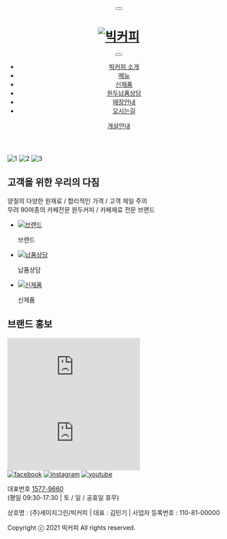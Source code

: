 <!DOCTYPE html>
<html lang="en">
<head>
  <meta charset="UTF-8">
  <meta name="viewport" content="width=device-width, initial-scale=1.0">
  <title>빅커피</title>
  <!-- 웹 폰트 -->
  <link rel="preconnect" href="https://fonts.gstatic.com">
  <link href="https://fonts.googleapis.com/css2?family=Noto+Sans+KR:wght@400;500;700&display=swap" rel="stylesheet">
  <!-- font awesome 아이콘 -->
  <link rel="stylesheet" href="https://stackpath.bootstrapcdn.com/font-awesome/4.7.0/css/font-awesome.min.css">
  <link rel="stylesheet" href="./css/style.css">
  <!-- 제이쿼리 -->
  <script src="./js/jquery-3.5.1.min.js"></script>
  <!-- 사용자 자바스크립트 -->
  <script src="./js/main.js"></script>
</head>
<body>
  <header id="main_header">
    <button class="btn_toggle">
      <i class="fa fa-bars fa-2x" aria-hidden="true"></i>
    </button>
    <h1>
      <a href="./"> 
        <img src="images/logo.png" alt="빅커피">
      </a>
    </h1>
    <!-- 메인메뉴 -->
    <nav id="gnb">
      <div>
        <button class="btn_close">
          <i class="fa fa-times fa-2x" aria-hidden="true"></i>
        </button>
      </div>
      <ul>
        <li><a href="#">빅커피 소개</a></li>
        <li><a href="#">메뉴</a></li>
        <li><a href="#">신제품</a></li>
        <li><a href="#">원두납품상담</a></li>
        <li><a href="#">매장안내</a></li>
        <li><a href="#">오시는길</a></li>
      </ul>
    </nav>
    <a href="#" class="btn_right">개설안내</a>
  </header>

  <section id="main_visual">
    <div class="slider">
      <img class="show" src="./images/banner01@2x.jpg" alt="1">
      <img src="./images/banner02@2x.jpg" alt="2">
      <img src="./images/banner03@2x.jpg" alt="3">
    </div>
  </section>

  <section id="about">
    <h2>고객을 위한 우리의 다짐</h2>
    <p>양질의 다양한 원재료 / 합리적인 가격 / 고객 제일 주의<br>
      무려 90여종의 카페전문 원두커피 / 카페재료 전문 브랜드
    </p>
  </section>

  <section id="service">
    <ul>
      <li>
        <a href="#">
          <img src="./images/icon_brand.svg" alt="브랜드">
        </a>
        <p>브랜드</p>
      </li>
      <li>
        <a href="#">
          <img src="./images/icon_truck.svg" alt="납품상담">
        </a>
        <p>납품상담</p>
      </li>
      <li>
        <a href="#">
          <img src="./images/icon_coffee.svg" alt="신제품">
        </a>
        <p>신제품</p>
      </li>
    </ul>
  </section>

  <section id="brand">
    <h2>브랜드 홍보</h2>
    <div>
      <iframe src="https://www.youtube.com/embed/5CzeFBEYQp0" frameborder="0" allow="accelerometer; autoplay; clipboard-write; encrypted-media; gyroscope; picture-in-picture" allowfullscreen></iframe>
    </div>
    <div>
      <iframe src="https://www.youtube.com/embed/KUsMCQIXQdU" frameborder="0" allow="accelerometer; autoplay; clipboard-write; encrypted-media; gyroscope; picture-in-picture" allowfullscreen></iframe>
    </div>
  </section>

  <footer id="main_footer">
    <div class="sns">
      <a href="#"><img src="./images/Icon awesome-facebook.svg" alt="facebook"></a>
      <a href="#"><img src="./images/Icon metro-instagram.svg" alt="instagram"></a>
      <a href="#"><img src="./images/Icon metro-youtube.svg" alt="youtube"></a>
    </div>
    <p class="tel">대표번호 
      <a href="tel:1577-9660">1577-9660</a><br>
      <span>(평일 09:30-17:30  |  토 / 일 / 공휴일 휴무)</span>
    </p>
    <p class="info">상호명 : (주)세이지그린/빅커피  |  대표 : 김민기  |  사업자 등록번호 : 110-81-00000</p>
    <p class="copy">Copyright ⓒ 2021 빅커피 All rights reserved.</p>
  </footer>
</body>
</html>
